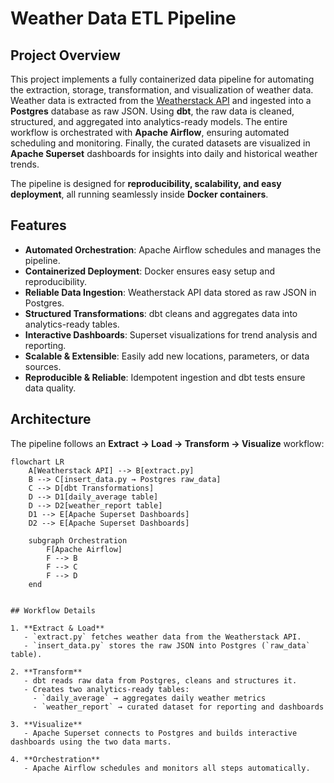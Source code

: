 # Weather Data ETL Pipeline

## Project Overview
This project implements a fully containerized data pipeline for automating the extraction, storage, transformation, and visualization of weather data.  
Weather data is extracted from the [Weatherstack API](https://weatherstack.com/) and ingested into a **Postgres** database as raw JSON. Using **dbt**, the raw data is cleaned, structured, and aggregated into analytics-ready models. The entire workflow is orchestrated with **Apache Airflow**, ensuring automated scheduling and monitoring. Finally, the curated datasets are visualized in **Apache Superset** dashboards for insights into daily and historical weather trends.  

The pipeline is designed for **reproducibility, scalability, and easy deployment**, all running seamlessly inside **Docker containers**.

## Features

- **Automated Orchestration**: Apache Airflow schedules and manages the pipeline.  
- **Containerized Deployment**: Docker ensures easy setup and reproducibility.  
- **Reliable Data Ingestion**: Weatherstack API data stored as raw JSON in Postgres.  
- **Structured Transformations**: dbt cleans and aggregates data into analytics-ready tables.  
- **Interactive Dashboards**: Superset visualizations for trend analysis and reporting.  
- **Scalable & Extensible**: Easily add new locations, parameters, or data sources.  
- **Reproducible & Reliable**: Idempotent ingestion and dbt tests ensure data quality.

## Architecture

The pipeline follows an **Extract → Load → Transform → Visualize** workflow:

```mermaid
flowchart LR
    A[Weatherstack API] --> B[extract.py]
    B --> C[insert_data.py → Postgres raw_data]
    C --> D[dbt Transformations]
    D --> D1[daily_average table]
    D --> D2[weather_report table]
    D1 --> E[Apache Superset Dashboards]
    D2 --> E[Apache Superset Dashboards]

    subgraph Orchestration
        F[Apache Airflow]
        F --> B
        F --> C
        F --> D
    end


## Workflow Details

1. **Extract & Load**  
   - `extract.py` fetches weather data from the Weatherstack API.  
   - `insert_data.py` stores the raw JSON into Postgres (`raw_data` table).  

2. **Transform**  
   - dbt reads raw data from Postgres, cleans and structures it.  
   - Creates two analytics-ready tables:  
     - `daily_average` → aggregates daily weather metrics  
     - `weather_report` → curated dataset for reporting and dashboards  

3. **Visualize**  
   - Apache Superset connects to Postgres and builds interactive dashboards using the two data marts.  

4. **Orchestration**  
   - Apache Airflow schedules and monitors all steps automatically.

